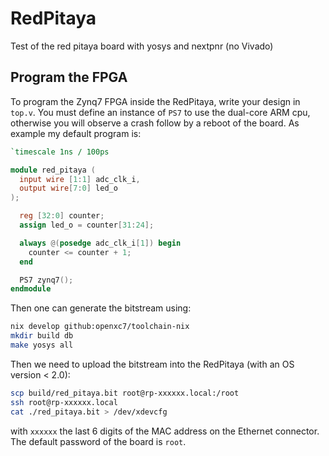 # RedPitaya

Test of the red pitaya board with yosys and nextpnr (no Vivado)

## Program the FPGA

To program the Zynq7 FPGA inside the RedPitaya, write your design in `top.v`. You must define
an instance of `PS7` to use the dual-core ARM cpu, otherwise you will observe a crash follow
by a reboot of the board. As example my default program is:

```verilog
`timescale 1ns / 100ps

module red_pitaya (
  input wire [1:1] adc_clk_i,
  output wire[7:0] led_o
);

  reg [32:0] counter;
  assign led_o = counter[31:24];

  always @(posedge adc_clk_i[1]) begin
    counter <= counter + 1;
  end

  PS7 zynq7();
endmodule
```

Then one can generate the bitstream using: 

```bash
nix develop github:openxc7/toolchain-nix
mkdir build db
make yosys all
```

Then we need to upload the bitstream into the RedPitaya (with an OS version < 2.0):

```bash
scp build/red_pitaya.bit root@rp-xxxxxx.local:/root
ssh root@rp-xxxxxx.local
cat ./red_pitaya.bit > /dev/xdevcfg
```

 with `xxxxxx` the last 6 digits of the MAC address on the Ethernet connector. The default password of the board is 
 `root`.
